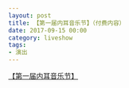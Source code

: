 ```yaml
---
layout: post
title: 【第一届内耳音乐节】（付费内容）
date: 2017-09-15 00:00
category: liveshow
tags:
- 演出
---
```


[【第一届内耳音乐节】](https://mp.weixin.qq.com/s?__biz=MzUyNzAxNDIwMg==&mid=2247484668&idx=1&sn=295c6a2d762b484986ceea91bf0bd4ef&chksm=fa0744a9cd70cdbfb419605958f82e93422ddb648c3f6355f2d9102c4bbcb4de0c7110a319b2&mpshare=1&scene=23&srcid=0110KcuGtDDC8pEP8sF0xDsm&sharer_sharetime=1610274888945&sharer_shareid=6b80052d4c1ccff2a3b4c07af85c3301%23rd)